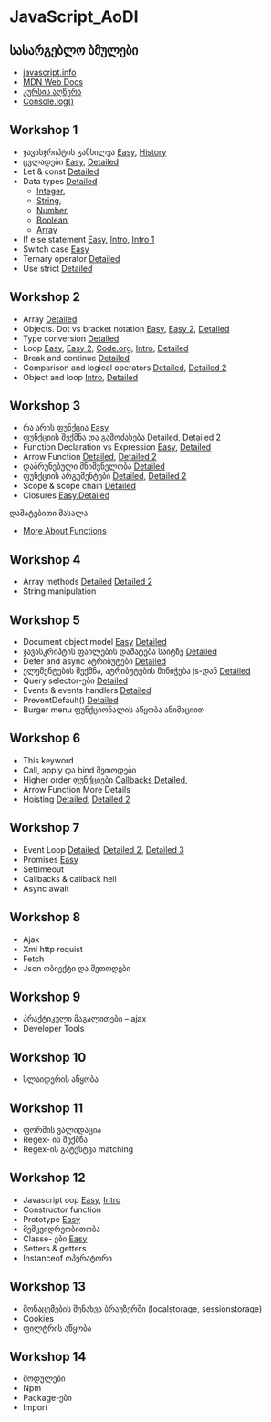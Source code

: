 # JavaScript_AoDI

## სასარგებლო ბმულები 
- [javascript.info](https://javascript.info/)
- [MDN Web Docs](https://developer.mozilla.org/en-US/docs/Web/JavaScript)
- [კურსის აღწერა](https://digitaledu.ge/javascript-kursi/)
- [Console.log()](https://youtu.be/L8CDt1J3DAw?si=yQeuQxu0MxTlXohG)

## Workshop 1
- ჯავასჯრიპტის განხილვა [Easy](https://youtu.be/lkIFF4maKMU?si=7v5hMI_x0tJxPmR0), [History](https://youtu.be/qKJP93dWn40?si=0v-vXXtIs3EeSsPF)
- ცვლადები [Easy](https://youtu.be/xjZDZ1TJe4o?si=UF5eVt7B1X-iZa0V), [Detailed](https://youtu.be/JRgzToDpJkc?si=Qt6u7gQHvNv58BbO)
- Let & const [Detailed](https://youtu.be/9WIJQDvt4Us?si=mf6MR24RW82b1YcA)
- Data types [Detailed](https://youtu.be/808eYu9B9Yw?si=b0_QDF-vsQP4PRoE)
  - [Integer](https://youtu.be/emsQNeIe5ew?si=ij_YfqpKx3y6Kf0d),
  - [String](https://youtu.be/h2Qf9vIfJnY?si=PTOoxZqTvh2Dguhr),
  - [Number](https://youtu.be/emsQNeIe5ew?si=X7gzWdhJEDTyh1B4),
  - [Boolean](https://youtu.be/PkRnbBXcdTw?si=T2opUcqre8MrxxYz),
  - [Array](https://youtu.be/Ri9ljAqm-is?si=Osb6IEPooG06yxWW)
- If else statement [Easy](https://youtu.be/V4eH7B9OcHk?si=9PUrdCOaSSm3s2pT&t=60), [Intro](https://youtu.be/HQ3dCWjfRZ4?si=4pa0AniFWSkf6FWl), [Intro 1](https://youtu.be/m2Ux2PnJe6E?si=14DVaZg5aRY07PiK)
- Switch case [Easy](https://youtu.be/frSpkF-sPYk?si=VTu1cNtxZvH7NflA)
- Ternary operator [Detailed](https://youtu.be/s4sB1hm73tw?si=yLWnzbgjWh4kY31R)
- Use strict [Detailed](https://youtu.be/uqUYNqZx0qY?si=n_28jfwQJ_BWtkFU)

## Workshop 2
- Array [Detailed](https://youtu.be/mV5LnnBmcIQ?si=XyG3ljLWOG7g3u6P)
- Objects. Dot vs bracket notation [Easy](https://youtu.be/napDjGFjHR0?si=zumZzM3p7kdPmpeZ), [Easy 2](https://youtu.be/BRSg22VacUA?si=9853bWH55GsAjMwS), [Detailed](https://youtu.be/AzVvBO65SMc?si=RhVhgsGYwfRjQunj)
- Type conversion [Detailed](https://youtu.be/I68O9oazLbo?si=kvU6-XKDwh7f_IRw)
- Loop
  [Easy](https://youtu.be/r3Ti5Xp9W8A?si=aS7nWRNfPDYlClpV),
  [Easy 2](https://youtu.be/eSYeHlwDCNA?si=HSrfr41MpAJTxl60&t=85),
  [Code.org](https://youtu.be/mgooqyWMTxk?si=uw--Z_yMa39UaaAv),
  [Intro](https://youtu.be/v-K-4KuA8mQ?si=BzLe1Z9i5gqz5OlD),
  [Detailed](https://youtu.be/x7Xzvm0iLCI?si=XSbvZGctLPYPDHn6)
- Break and continue [Detailed](https://youtu.be/QSuTH0C_3_Y?si=A-w-TmvUNvlOxdtV)
- Comparison and logical operators [Detailed](https://youtu.be/r7v6EIiHfVA?si=gz6o8UvTCG_11HZW),
[Detailed 2](https://youtu.be/ovWYhDVQiR8?si=fsXGqqea7zxDiaQz)
- Object and loop 
[Intro](https://youtu.be/c5a4sNshBA4?si=Cg-Ii0kSTeWe3BPb),
[Detailed](https://youtu.be/tVq4L8tnWuA?si=-KqvznW8sm6vF5Bu)

## Workshop 3
- რა არის ფუნქცია [Easy](https://youtu.be/3JIZ40yuZL0?si=B5vcy33TeIM6gvwY)
- ფუნქციის შექმნა და გამოძახება [Detailed](https://youtu.be/bBDcmLgyyJ8?si=72cHE7275LwCd-M8), [Detailed 2](https://youtu.be/xUI5Tsl2JpY?si=-B2riem8ee-WVUM4)
- Function Declaration vs Expression [Easy](https://youtu.be/WVyCrI1cHi8?si=qaH7CUgY4lrj3mxw), [Detailed](https://youtu.be/qz7Nq1tV7Io?si=ANFujDNkvWmnwGKG) 
- Arrow Function [Detailed](https://youtu.be/22fyYvxz-do?si=Y-tn51STJYYju-sk), [Detailed 2](https://youtu.be/SVS1_sQua08?si=-SXgUCYU1m3GC9mk)
- დაბრუნებული მნიშვნელობა [Detailed](https://youtu.be/FioqUnOGlq8?si=dprjLAeKk7111mwq)
- ფუნქციის არგუმენტები [Detailed](https://youtu.be/k1-tpFDyUwo?si=4VCMWeO-qRJ0k-1W), [Detailed 2](https://youtu.be/5o4P8lESTF0?si=ov0CYYiRvJkbO3Eb)
- Scope & scope chain [Detailed](https://youtu.be/bD-62OMzni0?si=WnZIWB5y_nfOySF2)
- Closures [Easy](https://youtu.be/vKJpN5FAeF4?si=dpFZqpOuqtFKD2VK),[Detailed](https://youtu.be/71AtaJpJHw0?si=-DuHT8GXk75AXHMc)

დამატებითი მასალა
- [More About Functions](https://youtu.be/UPeFK1uFJCE?si=0WOyeqQGuOTVstRW)
## Workshop 4
- Array methods 
[Detailed](https://youtu.be/OMoxLUxW7Wc?si=uQThTQ9_Z2KgatFI)
[Detailed 2](https://youtu.be/cDCzz8vJf3Y?si=7V2PZ-wiZCtD3FcR)
- String manipulation
  
## Workshop 5
- Document object model [Easy](https://www.youtube.com/watch?v=NO5kUNxGIu0) [Detailed](https://youtu.be/5fb2aPlgoys?si=gp3PaZaAbaVz-ECj)
- ჯავასკრიპტის ფაილების დამატება საიტზე [Detailed](https://youtu.be/JsBcohorja8?si=j1ZOf6vfVrEEtZLJ)
- Defer and async ატრიბუტები [Detailed](https://youtu.be/7dwyMSyd_00?si=c7hkCW-BU3cuHkeL)
- ელემენტების შექმნა, ატრიბუტების მინიჭება js-დან [Detailed](https://youtu.be/XVNLsTJHwqE?si=wXeA55fyqQs0YwuS)
- Query selector-ები [Detailed](https://youtu.be/3oOKAJTD2F8?si=MHZnUkSax0smZnz1)
- Events & events handlers [Detailed](https://youtu.be/XF1_MlZ5l6M?si=1mK1t9WLAeCKvnVf)
- PreventDefault() [Detailed](https://youtu.be/3SNyh57XSIA?si=l3r-fDyDk6x5CRv1)
- Burger menu ფუნქციონალის აწყობა ანიმაციით

## Workshop 6
- This keyword
- Call, apply და bind მეთოდები
- Higher order ფუნქციები [Callbacks Detailed](https://youtu.be/pTbSfCT42_M?si=p6HMJS7IdPHX88zb), 
- Arrow Function More Details
- Hoisting [Detailed](https://youtu.be/j-9_15QBW2s?si=JVbuH_BCeI4mm9bK), [Detailed 2](https://youtu.be/j-9_15QBW2s?si=JVbuH_BCeI4mm9bK)

## Workshop 7
- Event Loop 
[Detailed](https://youtu.be/8aGhZQkoFbQ?si=Pyc7C0IaaLNmsZge),
[Detailed 2](https://youtu.be/cCOL7MC4Pl0?si=AETYMby8MSYXFi2b),
[Detailed 3](https://youtu.be/zDlg64fsQow?si=BTK3N_EZUKFMzF7a)
- Promises [Easy](https://youtu.be/RvYYCGs45L4?si=ZGz_qKaBGrAhGecS)
- Settimeout
- Callbacks & callback hell
- Async await

## Workshop 8
- Ajax
- Xml http requist
- Fetch
- Json ობიექტი და მეთოდები
  
## Workshop 9
- პრაქტიკული მაგალითები – ajax
- Developer Tools

## Workshop 10
- სლაიდერის აწყობა
  
## Workshop 11
- ფორმის ვალიდაცია
- Regex- ის შექმნა
- Regex-ის გატესტვა matching

## Workshop 12
- Javascript oop [Easy](https://youtu.be/X3cFiJnxUBY?si=RBd1ZkqAdOCXbJlk), [Intro](https://youtu.be/Wok4Xw_5cyY?si=JgcLQ3tH-ZZDm3Bj)
- Constructor function
- Prototype [Easy](https://youtu.be/tE2e9SXLyQs?si=_Ab0e_23DFo_tA0m)
- მემკვიდრეობითობა
- Classe- ები [Easy](https://youtu.be/IHyxevOMosw?si=6pRBk4FeVkF1ezJb)
- Setters & getters
- Instanceof ოპერატორი

## Workshop 13
- მონაცემების შენახვა ბრაუზერში (localstorage, sessionstorage)
- Cookies
- ფილტრის აწყობა
  
## Workshop 14
- მოდულები
- Npm
- Package-ები
- Import
